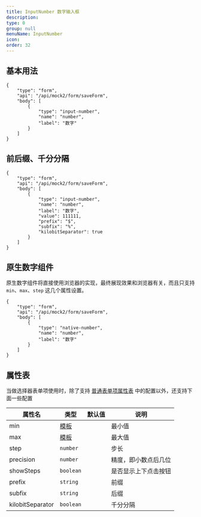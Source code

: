 ```yaml
---
title: InputNumber 数字输入框
description:
type: 0
group: null
menuName: InputNumber
icon:
order: 32
---
```


## 基本用法

```schema: scope="body"
{
    "type": "form",
    "api": "/api/mock2/form/saveForm",
    "body": [
        {
            "type": "input-number",
            "name": "number",
            "label": "数字"
        }
    ]
}
```

## 前后缀、千分分隔

```schema: scope="body"
{
    "type": "form",
    "api": "/api/mock2/form/saveForm",
    "body": [
        {
            "type": "input-number",
            "name": "number",
            "label": "数字",
            "value": 111111,
            "prefix": "$",
            "subfix": "%",
            "kilobitSeparator": true
        }
    ]
}
```

## 原生数字组件

原生数字组件将直接使用浏览器的实现，最终展现效果和浏览器有关，而且只支持 `min`、`max`、`step` 这几个属性设置。

```schema: scope="body"
{
    "type": "form",
    "api": "/api/mock2/form/saveForm",
    "body": [
        {
            "type": "native-number",
            "name": "number",
            "label": "数字"
        }
    ]
}
```

## 属性表

当做选择器表单项使用时，除了支持 [普通表单项属性表](./formitem#%E5%B1%9E%E6%80%A7%E8%A1%A8) 中的配置以外，还支持下面一些配置

| 属性名    | 类型                                    | 默认值 | 说明                 |
| --------- | --------------------------------------- | ------ | -------------------- |
| min       | [模板](../../../docs/concepts/template) |        | 最小值               |
| max       | [模板](../../../docs/concepts/template) |        | 最大值               |
| step      | `number`                                |        | 步长                 |
| precision | `number`                                |        | 精度，即小数点后几位 |
| showSteps | `boolean`                               |        | 是否显示上下点击按钮 |
| prefix    | `string`                                |        | 前缀              |
| subfix    | `string`                                |        | 后缀              |
| kilobitSeparator    | `boolean`                      |        | 千分分隔              |
